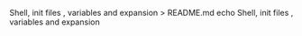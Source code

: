 Shell, init files , variables and expansion > README.md
echo Shell, init files , variables and expansion

